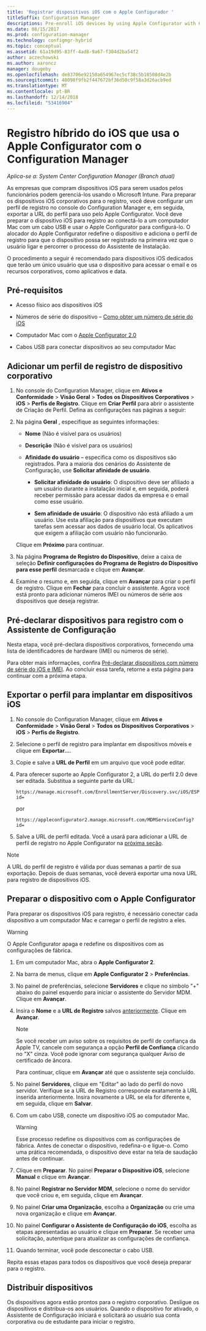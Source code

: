 ```yaml
---
title: 'Registrar dispositivos iOS com o Apple Configurador '
titleSuffix: Configuration Manager
descriptions: Pre-enroll iOS devices by using Apple Configurator with Configuration Manager.
ms.date: 08/15/2017
ms.prod: configuration-manager
ms.technology: configmgr-hybrid
ms.topic: conceptual
ms.assetid: 61a19d95-83ff-4ad8-9a67-f304d2ba54f2
author: aczechowski
ms.author: aaroncz
manager: dougeby
ms.openlocfilehash: de83706e92150a654967ec5cf38c5b18508d4e2b
ms.sourcegitcommit: 48098f9fb2f447672bf36d50c9f58a3d26acb9ed
ms.translationtype: MT
ms.contentlocale: pt-BR
ms.lasthandoff: 12/14/2018
ms.locfileid: "53416904"
---
```

# <a name="ios-hybrid-enrollment-using-apple-configurator-with-configuration-manager"></a>Registro híbrido do iOS que usa o Apple Configurator com o Configuration Manager

*Aplica-se a: System Center Configuration Manager (Branch atual)*

As empresas que compram dispositivos iOS para serem usados pelos funcionários podem gerenciá-los usando o Microsoft Intune. Para preparar os dispositivos iOS corporativos para o registro, você deve configurar um perfil de registro no console do Configuration Manager e, em seguida, exportar a URL do perfil para uso pelo Apple Configurator. Você deve preparar o dispositivo iOS para registro ao conectá-lo a um computador Mac com um cabo USB e usar o Apple Configurator para configurá-lo. O alocador do Apple Configurator redefine o dispositivo e adiciona o perfil de registro para que o dispositivo possa ser registrado na primeira vez que o usuário ligar e percorrer o processo do Assistente de Instalação.

O procedimento a seguir é recomendado para dispositivos iOS dedicados que terão um único usuário que usa o dispositivo para acessar o email e os recursos corporativos, como aplicativos e data.  

## <a name="prerequisites"></a>Pré-requisitos  

-   Acesso físico aos dispositivos iOS  

-   Números de série do dispositivo – [Como obter um número de série do iOS](https://support.apple.com/en-us/HT204308)  

-   Computador Mac com o [Apple Configurator 2.0](http://go.microsoft.com/fwlink/?LinkId=518017)  

-   Cabos USB para conectar dispositivos ao seu computador Mac  

## <a name="add-a-corporate-owned-device-enrollment-profile"></a>Adicionar um perfil de registro de dispositivo corporativo

1.  No console do Configuration Manager, clique em **Ativos e Conformidade** > **Visão Geral** > **Todos os Dispositivos Corporativos** > **iOS** > **Perfis de Registro**. Clique em **Criar Perfil** para abrir o assistente de Criação de Perfil. Defina as configurações nas páginas a seguir:  

2.  Na página **Geral** , especifique as seguintes informações:  

    -   **Nome** (Não é visível para os usuários)  

    -   **Descrição** (Não é visível para os usuários)  

    -   **Afinidade do usuário** – especifica como os dispositivos são registrados. Para a maioria dos cenários do Assistente de Configuração, use **Solicitar afinidade de usuário**.  

        -   **Solicitar afinidade do usuário**: O dispositivo deve ser afiliado a um usuário durante a instalação inicial e, em seguida, poderá receber permissão para acessar dados da empresa e o email como esse usuário.  

        -   **Sem afinidade de usuário**: O dispositivo não está afiliado a um usuário. Use esta afiliação para dispositivos que executam tarefas sem acessar aos dados de usuário local. Os aplicativos que exigem a afiliação com usuário não funcionarão.

    Clique em **Próximo** para continuar.  

3.  Na página **Programa de Registro do Dispositivo**, deixe a caixa de seleção **Definir configurações do Programa de Registro do Dispositivo para esse perfil** desmarcada e clique em **Avançar**.  

4.  Examine o resumo e, em seguida, clique em **Avançar** para criar o perfil de registro. Clique em **Fechar** para concluir o assistente. Agora você está pronto para adicionar números IMEI ou números de série aos dispositivos que deseja registrar.  

## <a name="predeclare-devices-to-enroll-with-setup-assistant"></a>Pré-declarar dispositivos para registro com o Assistente de Configuração

Nesta etapa, você pré-declara dispositivos corporativos, fornecendo uma lista de identificadores de hardware (IMEI ou números de série).

Para obter mais informações, confira [Pré-declarar dispositivos com número de série do iOS e IMEI](predeclare-devices-with-hardware-id.md). Ao concluir essa tarefa, retorne a esta página para continuar com a próxima etapa.

## <a name="export-the-profile-to-deploy-to-ios-devices"></a>Exportar o perfil para implantar em dispositivos iOS

1.  No console do Configuration Manager, clique em **Ativos e Conformidade** > **Visão Geral** > **Todos os Dispositivos Corporativos** > **iOS** > **Perfis de Registro**.

2.  Selecione o perfil de registro para implantar em dispositivos móveis e clique em **Exportar…**.

3.  Copie e salve a **URL de Perfil** em um arquivo que você pode editar.   

4.  Para oferecer suporte ao Apple Configurator 2, a URL do perfil 2.0 deve ser editada. Substitua a seguinte parte da URL:  

    ```  
    https://manage.microsoft.com/EnrollmentServer/Discovery.svc/iOS/ESProxy?id=  

    ```  

     por  

    ```  
    https://appleconfigurator2.manage.microsoft.com/MDMServiceConfig?id=  

    ```

5.  Salve a URL de perfil editada. Você a usará para adicionar a URL de perfil de registro no Apple Configurator na [próxima seção](#step-4-prepare-the-device-with-apple-configurator).  

> [!NOTE]
> A URL do perfil de registro é válida por duas semanas a partir de sua exportação. Depois de duas semanas, você deverá exportar uma nova URL para registro de dispositivos iOS.

## <a name="prepare-the-device-with-apple-configurator"></a>Preparar o dispositivo com o Apple Configurator

Para preparar os dispositivos iOS para registro, é necessário conectar cada dispositivo a um computador Mac e carregar o perfil de registro a eles.  

> [!WARNING]  
>  O Apple Configurator apaga e redefine os dispositivos com as configurações de fábrica.  

1. Em um computador Mac, abra o **Apple Configurator 2**.  

2. Na barra de menus, clique em **Apple Configurator 2** > **Preferências**.  

3. No painel de preferências, selecione **Servidores** e clique no símbolo "+" abaixo do painel esquerdo para iniciar o assistente do Servidor MDM. Clique em **Avançar**.  

4. Insira o **Nome** e a **URL de Registro** salvos [anteriormente](#step-3-export-the-profile-to-deploy-to-ios-devices). Clique em **Avançar**.  

   > [!NOTE]
   > Se você receber um aviso sobre os requisitos de perfil de confiança da Apple TV, cancele com segurança a opção **Perfil de Confiança** clicando no "X" cinza. Você pode ignorar com segurança qualquer Aviso de certificado de âncora.

   Para continuar, clique em **Avançar** até que o assistente seja concluído.  

5. No painel **Servidores**, clique em "Editar" ao lado do perfil do novo servidor. Verifique se a URL de Registro corresponde exatamente à URL inserida anteriormente. Insira novamente a URL se ela for diferente e, em seguida, clique em **Salvar**.  

6. Com um cabo USB, conecte um dispositivo iOS ao computador Mac.  

   > [!WARNING]  
   >  Esse processo redefine os dispositivos com as configurações de fábrica. Antes de conectar o dispositivo, redefina-o e ligue-o. Como uma prática recomendada, o dispositivo deve estar na tela de saudação antes de continuar.  

7. Clique em **Preparar**. No painel **Preparar o Dispositivo iOS**, selecione **Manual** e clique em **Avançar**.  

8. No painel **Registrar no Servidor MDM**, selecione o nome do servidor que você criou e, em seguida, clique em **Avançar**.  

9. No painel **Criar uma Organização**, escolha a **Organização** ou crie uma nova organização e clique em **Avançar**.  

10. No painel **Configurar o Assistente de Configuração do iOS**, escolha as etapas apresentadas ao usuário e clique em **Preparar**. Se receber uma solicitação, autentique para atualizar as configurações de confiança.  

11. Quando terminar, você pode desconectar o cabo USB.  

Repita essas etapas para todos os dispositivos que você deseja preparar para o registro.

## <a name="distribute-devices"></a>Distribuir dispositivos

Os dispositivos agora estão prontos para o registro corporativo. Desligue os dispositivos e distribua-os aos usuários. Quando o dispositivo for ativado, o Assistente de Configuração iniciará e solicitará ao usuário sua conta corporativa ou de estudante para iniciar o registro.
